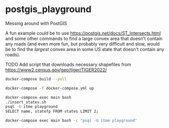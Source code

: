 # postgis_playground

Messing around with PostGIS

A fun example could be to use https://postgis.net/docs/ST_Intersects.html
and some other commands to find a large convex area that doesn't contain any roads
(and even more fun, but probably very difficult and slow, would be to find the
_largest_ convex area in some US state that doesn't contain any roads).

TODO Add script that downloads necessary shapefiles from https://www2.census.gov/geo/tiger/TIGER2022/

```bash
docker-compose build --pull
```

```bash
docker-compose -f docker-compose.yml up
```

```bash
docker-compose exec main bash
./insert_states.sh
psql -U itme playground
SELECT name, statefp FROM states LIMIT 2;
```

```bash
docker-compose exec main bash -c "psql -U itme playground"
```
